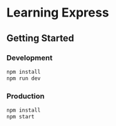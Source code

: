 # Learning Express

## Getting Started

### Development

```sh
npm install
npm run dev
```

### Production

```sh
npm install
npm start
```
